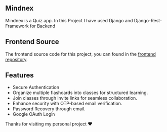 ## Mindnex

Mindnex is a Quiz app. In this Project I have used Django and Django-Rest-Framework for Backend

## Frontend Source

The frontend source code for this project, you can found in the [frontend repository](https://github.com/nammtrong023/flashcard-app).

## Features

-   Secure Authentication
-   Organize multiple flashcards into classes for structured learning.
-   Join classes through invite links for seamless collaboration.
-   Enhance security with OTP-based email verification.
-   Password Recovery through email.
-   Google OAuth Login

Thanks for visiting my personal project ❤️
